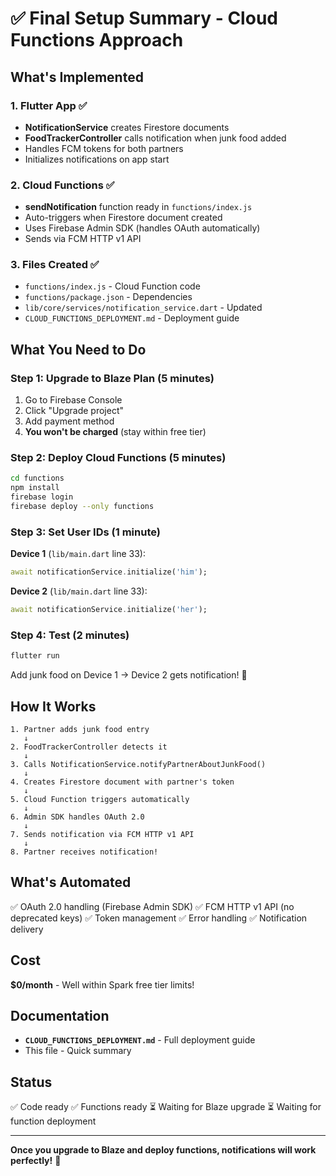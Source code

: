 # ✅ Final Setup Summary - Cloud Functions Approach

## What's Implemented

### 1. Flutter App ✅
- **NotificationService** creates Firestore documents
- **FoodTrackerController** calls notification when junk food added
- Handles FCM tokens for both partners
- Initializes notifications on app start

### 2. Cloud Functions ✅
- **sendNotification** function ready in `functions/index.js`
- Auto-triggers when Firestore document created
- Uses Firebase Admin SDK (handles OAuth automatically)
- Sends via FCM HTTP v1 API

### 3. Files Created ✅
- `functions/index.js` - Cloud Function code
- `functions/package.json` - Dependencies
- `lib/core/services/notification_service.dart` - Updated
- `CLOUD_FUNCTIONS_DEPLOYMENT.md` - Deployment guide

## What You Need to Do

### Step 1: Upgrade to Blaze Plan (5 minutes)

1. Go to Firebase Console
2. Click "Upgrade project"
3. Add payment method
4. **You won't be charged** (stay within free tier)

### Step 2: Deploy Cloud Functions (5 minutes)

```bash
cd functions
npm install
firebase login
firebase deploy --only functions
```

### Step 3: Set User IDs (1 minute)

**Device 1** (`lib/main.dart` line 33):
```dart
await notificationService.initialize('him');
```

**Device 2** (`lib/main.dart` line 33):
```dart
await notificationService.initialize('her');
```

### Step 4: Test (2 minutes)

```bash
flutter run
```

Add junk food on Device 1 → Device 2 gets notification! 🎉

## How It Works

```
1. Partner adds junk food entry
   ↓
2. FoodTrackerController detects it
   ↓
3. Calls NotificationService.notifyPartnerAboutJunkFood()
   ↓
4. Creates Firestore document with partner's token
   ↓
5. Cloud Function triggers automatically
   ↓
6. Admin SDK handles OAuth 2.0
   ↓
7. Sends notification via FCM HTTP v1 API
   ↓
8. Partner receives notification!
```

## What's Automated

✅ OAuth 2.0 handling (Firebase Admin SDK)
✅ FCM HTTP v1 API (no deprecated keys)
✅ Token management
✅ Error handling
✅ Notification delivery

## Cost

**$0/month** - Well within Spark free tier limits!

## Documentation

- **`CLOUD_FUNCTIONS_DEPLOYMENT.md`** - Full deployment guide
- This file - Quick summary

## Status

✅ Code ready
✅ Functions ready
⏳ Waiting for Blaze upgrade
⏳ Waiting for function deployment

---

**Once you upgrade to Blaze and deploy functions, notifications will work perfectly!** 🚀

